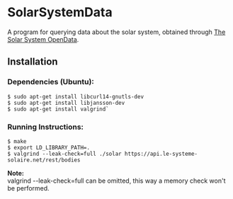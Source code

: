 # SolarSystemData
A program for querying data about the solar system, obtained through [The Solar System OpenData](https://api.le-systeme-solaire.net/).

## Installation

### Dependencies (Ubuntu):
```shell script
$ sudo apt-get install libcurl14-gnutls-dev
$ sudo apt-get install libjansson-dev
$ sudo apt-get install valgrind`
```

### Running Instructions:
```shell script
$ make
$ export LD_LIBRARY_PATH=.
$ valgrind --leak-check=full ./solar https://api.le-systeme-solaire.net/rest/bodies
```

**Note:**  
valgrind --leak-check=full can be omitted, this way a memory check won't be performed.
